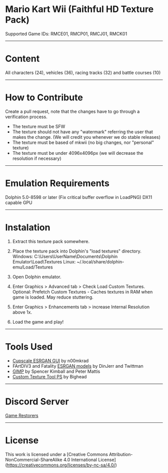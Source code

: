 #  Mario Kart Wii (Faithful HD Texture Pack)
Supported Game IDs: RMCE01, RMCP01, RMCJ01, RMCK01

-----------------------------

# Content
All characters (24), vehicles (36), racing tracks (32) and battle courses (10)

-----------------------------

# How to Contribute
Create a pull request, note that the changes have to go through a verification process.

- The texture must be SFW
- The texture should not have any "watermark" referring the user that makes the change. (We will credit you whenever we do stable releases)
- The texture must be based of mkwii (no big changes, nor "personal" texture)
- The texture must be under 4096x4096px (we will decrease the resolution if necessary)

-----------------------------

# Emulation Requirements
Dolphin 5.0-8598 or later (Fix critical buffer overflow in LoadPNG)
DX11 capable GPU

-----------------------------

# Instalation
1) Extract this texture pack somewhere.

2) Place the texture pack into Dolphin's "load textures" directory.
Windows: C:\Users\UserName\Documents\Dolphin Emulator\Load\Textures
Linux: ~/.local/share/dolphin-emu/Load/Textures

3) Open Dolphin emulator.

4) Enter Graphics > Advanced tab > Check Load Custom Textures.
Optional: Prefetch Custom Textures - Caches textures in RAM when game is loaded. May reduce stuttering.

5) Enter Graphics > Enhancements tab > increase Internal Resolution above 1x.

6) Load the game and play! 

-----------------------------

# Tools Used
- [Cupscale ESRGAN GUI](https://github.com/n00mkrad/cupscale) by n00mkrad
- FArtDIV3 and Fatality [ESRGAN models](https://upscale.wiki/wiki/Model_Database) by DinJerr and Twittman
- [GIMP](https://www.gimp.org/) by Spencer Kimball and Peter Mattis
- [Custom Texture Tool PS](https://forums.dolphin-emu.org/Thread-custom-texture-tool-ps-v49-0) by Bighead 

-----------------------------

# Discord Server
[Game Restorers](https://discord.gg/S2su5b74K9)

-----------------------------

# License
This work is licensed under a [Creative Commons Attribution-NonCommercial-ShareAlike 4.0 International License] (https://creativecommons.org/licenses/by-nc-sa/4.0/)
